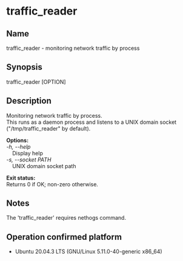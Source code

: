 # traffic_reader

## Name

traffic_reader - monitoring network traffic by process

## Synopsis

traffic_reader [OPTION]

## Description

Monitoring network traffic by process.<br>
This runs as a daemon process and listens to a UNIX domain socket ("/tmp/traffic_reader" by default).

**Options:**<br>
_-h, --help_<br>
&nbsp;&nbsp;&nbsp;&nbsp;Display help<br>
_-s, --socket PATH_<br>
&nbsp;&nbsp;&nbsp;&nbsp;UNIX domain socket path

**Exit status:**<br>
Returns 0 if OK; non-zero otherwise.

## Notes

The 'traffic_reader' requires nethogs command.<br>

## Operation confirmed platform

- Ubuntu 20.04.3 LTS (GNU/Linux 5.11.0-40-generic x86_64)
